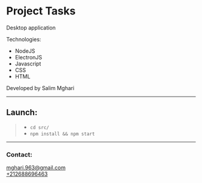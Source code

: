 # Project Tasks

Desktop application   

Technologies:
- NodeJS
- ElectronJS
- Javascript
- CSS
- HTML

Developed by Salim Mghari 

---

## Launch:

> - `cd src/`
> - `npm install && npm start`

---

### Contact:

<mghari.963@gmail.com>  
<a href="call:+212688696463">+212688696463</a>
